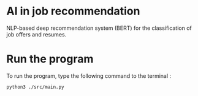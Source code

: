 # AI in job recommendation
NLP-based deep recommendation system (BERT) for the classification of job offers and resumes.


# Run the program

To run the program, type the following command to the terminal :

```bash
python3 ./src/main.py
```
